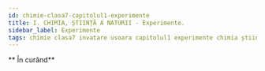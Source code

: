 ```yaml
---
id: chimie-clasa7-capitolul1-experimente
title: I. CHIMIA, ȘTIINȚĂ A NATURII - Experimente.
sidebar_label: Experimente
tags: chimie clasa7 invatare usoara capitolul1 experimente chimia știință a naturii
---
```


** În curând**